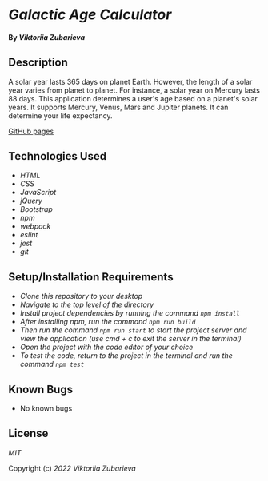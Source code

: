 # _Galactic Age  Calculator_

#### By _**Viktoriia Zubarieva**_
## Description
A solar year lasts 365 days on planet Earth. However, the length of a solar year varies from planet to planet. For instance, a solar year on Mercury lasts 88 days. This application determines a user's age based on a planet's solar years. It supports Mercury, Venus, Mars and Jupiter planets. It can determine your life expectancy.


[GitHub pages](https://vzubarieva.github.io/galactic-age-calculator)
## Technologies Used

* _HTML_
* _CSS_
* _JavaScript_
* _jQuery_
* _Bootstrap_
* _npm_
* _webpack_
* _eslint_
* _jest_
* _git_


## Setup/Installation Requirements

* _Clone this repository to your desktop_
* _Navigate to the top level of the directory_
* _Install project dependencies by running the command `npm install`_
* _After installing npm, run the command `npm run build`_
* _Then run the command `npm run start` to start the project server and view the application (use cmd + c to exit the server in the terminal)_
* _Open the project with the code editor of your choice_
* _To test the code, return to the project in the terminal and run the command `npm test`_

## Known Bugs

* No known bugs

## License

_MIT_

Copyright (c) _2022_ _Viktoriia Zubarieva_